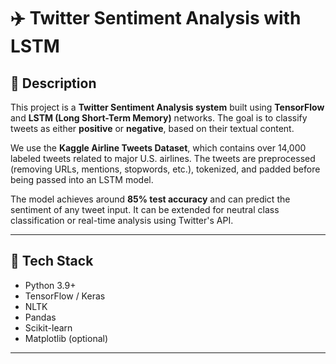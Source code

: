 # ✈️ Twitter Sentiment Analysis with LSTM

## 📌 Description

This project is a **Twitter Sentiment Analysis system** built using **TensorFlow** and **LSTM (Long Short-Term Memory)** networks. The goal is to classify tweets as either **positive** or **negative**, based on their textual content.

We use the **Kaggle Airline Tweets Dataset**, which contains over 14,000 labeled tweets related to major U.S. airlines. The tweets are preprocessed (removing URLs, mentions, stopwords, etc.), tokenized, and padded before being passed into an LSTM model.

The model achieves around **85% test accuracy** and can predict the sentiment of any tweet input. It can be extended for neutral class classification or real-time analysis using Twitter's API.

---

## 🧰 Tech Stack

- Python 3.9+
- TensorFlow / Keras
- NLTK
- Pandas
- Scikit-learn
- Matplotlib (optional)

---
